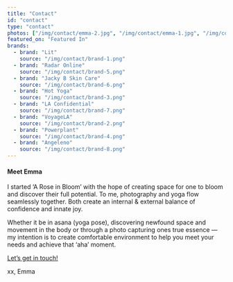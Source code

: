```yaml
---
title: "Contact"
id: "contact"
type: "contact"
photos: ["/img/contact/emma-2.jpg", "/img/contact/emma-1.jpg", "/img/contact/emma-3.jpg"]
featured_on: "Featured In"
brands:
  - brand: "Lit"
    source: "/img/contact/brand-1.png"
  - brand: "Radar Online"
    source: "/img/contact/brand-5.png"
  - brand: "Jacky B Skin Care"
    source: "/img/contact/brand-6.png"
  - brand: "Hot Yoga"
    source: "/img/contact/brand-3.png"
  - brand: "LA Confidential"
    source: "/img/contact/brand-7.png"
  - brand: "VoyageLA"
    source: "/img/contact/brand-2.png"
  - brand: "Powerplant"
    source: "/img/contact/brand-4.png"
  - brand: "Angeleno"
    source: "/img/contact/brand-8.png"
---
```


#### Meet Emma

I started ‘A Rose in Bloom’ with the hope of creating space for one to bloom and discover their full potential. To me, photography and yoga flow seamlessly together. Both create an internal & external balance of confidence and innate joy.

Whether it be in asana (yoga pose), discovering newfound space and movement in the body or through a photo capturing ones true essence — my intention is to create comfortable environment to help you meet your needs and achieve that ‘aha’ moment.

[Let’s get in touch!](#contact-form)

xx, Emma